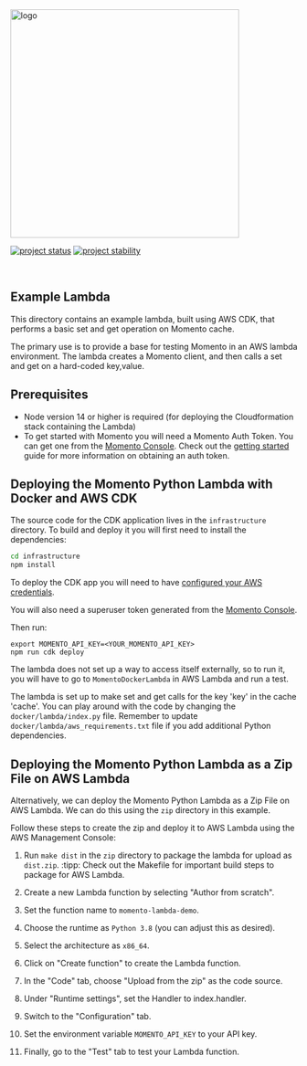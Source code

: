 <head>
  <meta name="Momento Python Client Library Documentation" content="Python client software development kit for Momento Cache">
</head>
<img src="https://docs.momentohq.com/img/logo.svg" alt="logo" width="400"/>

[![project status](https://momentohq.github.io/standards-and-practices/badges/project-status-official.svg)](https://github.com/momentohq/standards-and-practices/blob/main/docs/momento-on-github.md)
[![project stability](https://momentohq.github.io/standards-and-practices/badges/project-stability-stable.svg)](https://github.com/momentohq/standards-and-practices/blob/main/docs/momento-on-github.md)

<br>

## Example Lambda

This directory contains an example lambda, built using AWS CDK, that performs a basic set and get operation on Momento cache.

The primary use is to provide a base for testing Momento in an AWS lambda environment. The lambda creates a Momento client, and then calls a set and get on a hard-coded key,value.

## Prerequisites

- Node version 14 or higher is required (for deploying the Cloudformation stack containing the Lambda)
- To get started with Momento you will need a Momento Auth Token. You can get one from the [Momento Console](https://console.gomomento.com). Check out the [getting started](https://docs.momentohq.com/getting-started) guide for more information on obtaining an auth token.

## Deploying the Momento Python Lambda with Docker and AWS CDK

The source code for the CDK application lives in the `infrastructure` directory.
To build and deploy it you will first need to install the dependencies:

```bash
cd infrastructure
npm install
```

To deploy the CDK app you will need to have [configured your AWS credentials](https://docs.aws.amazon.com/cli/latest/userguide/cli-chap-authentication.html#cli-chap-authentication-precedence).

You will also need a superuser token generated from the [Momento Console](https://console.gomomento.com).

Then run:

```
export MOMENTO_API_KEY=<YOUR_MOMENTO_API_KEY>
npm run cdk deploy
```

The lambda does not set up a way to access itself externally, so to run it, you will have to go to `MomentoDockerLambda` in AWS Lambda and run a test.

The lambda is set up to make set and get calls for the key 'key' in the cache 'cache'. You can play around with the code by changing the `docker/lambda/index.py` file. Remember to update `docker/lambda/aws_requirements.txt` file if you add additional Python dependencies.

## Deploying the Momento Python Lambda as a Zip File on AWS Lambda

Alternatively, we can deploy the Momento Python Lambda as a Zip File on AWS Lambda. We can do this using the `zip` directory in this example.

Follow these steps to create the zip and deploy it to AWS Lambda using the AWS Management Console:

1. Run `make dist` in the `zip` directory to package the lambda for upload as `dist.zip`.
   :tipp: Check out the Makefile for important build steps to package for AWS Lambda.

2. Create a new Lambda function by selecting "Author from scratch".
3. Set the function name to `momento-lambda-demo`.
4. Choose the runtime as `Python 3.8` (you can adjust this as desired).
5. Select the architecture as `x86_64`.
6. Click on "Create function" to create the Lambda function.
7. In the "Code" tab, choose "Upload from the zip" as the code source.
8. Under "Runtime settings", set the Handler to index.handler.
9. Switch to the "Configuration" tab.
10. Set the environment variable `MOMENTO_API_KEY` to your API key.
11. Finally, go to the "Test" tab to test your Lambda function.
